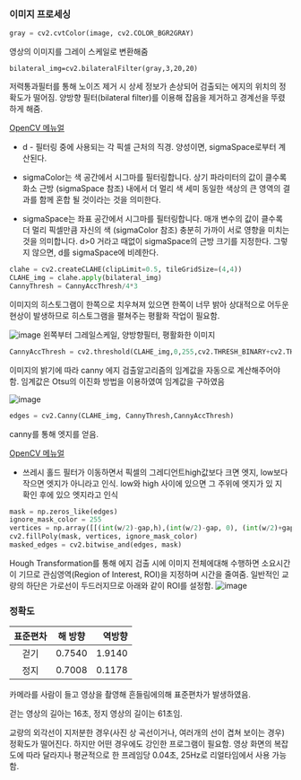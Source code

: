 ### 이미지 프로세싱
```python
gray = cv2.cvtColor(image, cv2.COLOR_BGR2GRAY)
```
영상의 이미지를 그레이 스케일로 변환해줌
```
bilateral_img=cv2.bilateralFilter(gray,3,20,20)
```
저력통과필터를 통해 노이즈 제거 시 상세 정보가 손상되어 검출되는 에지의 위치의 정확도가 떨어짐.
양방향 필터(bilateral filter)를 이용해 잡음을 제거하고 경계선을 뚜렸하게 해줌.

[OpenCV 메뉴얼](https://docs.opencv.org/2.4/modules/imgproc/doc/filtering.html?highlight=bilateral#cv2.bilateralFilter)

- d - 필터링 중에 사용되는 각 픽셀 근처의 직경. 양성이면, sigmaSpace로부터 계산된다.

- sigmaColor는 색 공간에서 시그마를 필터링합니다. 상기 파라미터의 값이 클수록 화소 근방 (sigmaSpace 참조) 내에서 더 멀리 색 세미 동일한 색상의 큰 영역의 결과를 함께 혼합 될 것이라는 것을 의미한다.

- sigmaSpace는 좌표 공간에서 시그마를 필터링합니다. 매개 변수의 값이 클수록 더 멀리 픽셀만큼 자신의 색 (sigmaColor 참조) 충분히 가까이 서로 영향을 미치는 것을 의미합니다. d>0 거라고 때없이 sigmaSpace의 근방 크기를 지정한다. 그렇지 않으면, d를 sigmaSpace에 비례한다.

```python
clahe = cv2.createCLAHE(clipLimit=0.5, tileGridSize=(4,4))
CLAHE_img = clahe.apply(bilateral_img)
CannyThresh = CannyAccThresh/4*3
```
이미지의 히스토그램이 한쪽으로 치우쳐져 있으면 한쪽이 너무 밝아 상대적으로 어두운 현상이 발생하므로 히스토그램을 펼쳐주는 평활화 작업이 필요함.

![image](https://user-images.githubusercontent.com/46476876/72883456-ae08b500-3d47-11ea-967b-9ab0034c6747.png)
왼쪽부터 그레일스케일, 양방향필터, 평활화한 이미지
```python
CannyAccThresh = cv2.threshold(CLAHE_img,0,255,cv2.THRESH_BINARY+cv2.THRESH_OTSU)[0]
```
이미지의 밝기에 따라 canny 에지 검출알고리즘의 임계값을 자동으로 계산해주어야 함. 임계값은 Otsu의 이진화 방법을 이용하였여 임계값을 구하였음

![image](https://user-images.githubusercontent.com/46476876/72883335-77329f00-3d47-11ea-914c-6c76fc1e23b6.png)

```python
edges = cv2.Canny(CLAHE_img, CannyThresh,CannyAccThresh)
```
canny를 통해 엣지를 얻음.

[OpenCV 메뉴얼]()
  - 쓰레시 홀드 필터가 이동하면서 픽셀의 그레디언트high값보다 크면 엣지, low보다 작으면 엣지가 아니라고 인식. low와 high 사이에 있으면 그 주위에 엣지가 있 지 확인 후에 있으 엣지라고 인식

```python
mask = np.zeros_like(edges)
ignore_mask_color = 255
vertices = np.array([[(int(w/2)-gap,h),(int(w/2)-gap, 0), (int(w/2)+gap,0),(int(w/2)+gap,h)]], dtype=np.int32)
cv2.fillPoly(mask, vertices, ignore_mask_color)
masked_edges = cv2.bitwise_and(edges, mask)
```
Hough Transformation를 통해 에지 검출 시에 이미지 전체에대해 수행하면 소요시간이 기므로 관심영역(Region of Interest, ROI)을 지정하며 시간을 줄여줌. 일반적인 교량의 하단은 가로선이 두드러지므로 아래와 같이 ROI를 설정함.
![image](https://user-images.githubusercontent.com/46476876/72883497-be209480-3d47-11ea-84c8-54020f8c397f.png)


### 정확도
| <center>표준편차 </center> |  해 방향 |  역방향 |
|:--------|:--------:|--------:|
| <center>걷기 </center> | <center>0.7540 </center> |1.9140 |
| <center>정지 </center> | <center>0.7008</center> | 0.1178 |

카메라를 사람이 들고 영상을 촬영해 흔들림에의해 표준편차가 발생하였음.

걷는 영상의 길아는 16초, 정지 영상의 길이는 61초임.

교량의 외각선이 지저분한 경우(사진 상 곡선이거나, 여러개의 선이 겹쳐 보이는 경우) 정확도가 떨어진다. 하지만 어떤 경우에도 강인한 프로그램이 필요함.
영상 화면의 복잡도에 따라 달라지나 평균적으로 한 프레임당 0.04초, 25Hz로 리얼타임에서 사용 가능함.
